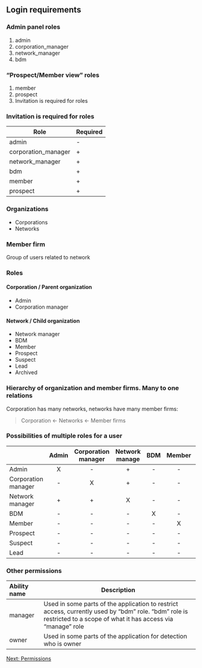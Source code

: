 ## Login requirements

### Admin panel roles

1. admin
2. corporation_manager
3. network_manager
4. bdm

### “Prospect/Member view” roles

1. member
2. prospect
3. Invitation is required for roles

### Invitation is required for roles

| Role                | Required |
| ------------------- | -------- |
| admin               | -        |
| corporation_manager | +        |
| network_manager     | +        |
| bdm                 | +        |
| member              | +        |
| prospect            | +        |

### Organizations

- Corporations
- Networks

### Member firm

Group of users related to network

### Roles

#### Corporation / Parent organization

- Admin
- Corporation manager

#### Network / Child organization

- Network manager
- BDM
- Member
- Prospect
- Suspect
- Lead
- Archived

### Hierarchy of organization and member firms. Many to one relations

Corporation has many networks, networks have many member firms:

> Corporation &larr; Networks &larr; Member firms

### Possibilities of multiple roles for a user

|                     | Admin | Corporation manager | Network manage | BDM | Member | Prospect | Suspect | Lead |
| :------------------ | :---: | :-----------------: | :------------: | :-: | :----: | :------: | :-----: | :--: |
| Admin               |   X   |          -          |       +        |  -  |   -    |    -     |    -    |  -   |
| Corporation manager |   -   |          X          |       +        |  -  |   -    |    -     |    -    |  -   |
| Network manager     |   +   |          +          |       X        |  -  |   -    |    -     |    -    |  -   |
| BDM                 |   -   |          -          |       -        |  X  |   -    |    -     |    -    |  -   |
| Member              |   -   |          -          |       -        |  -  |   X    |    -     |    -    |  -   |
| Prospect            |   -   |          -          |       -        |  -  |   -    |    X     |    -    |  -   |
| Suspect             |   -   |          -          |       -        |  -  |   -    |    -     |    X    |  -   |
| Lead                |   -   |          -          |       -        |  -  |   -    |    -     |    -    |  X   |

### Other permissions

| Ability name | Description                                                                                                                                                         |
| :----------- | ------------------------------------------------------------------------------------------------------------------------------------------------------------------- |
| manager      | Used in some parts of the application to restrict access, currently used by “bdm” role. “bdm” role is restricted to a scope of what it has access via “manage” role |
| owner        | Used in some parts of the application for detection who is owner                                                                                                    |

[Next: Permissions](./permissions/index.md)
